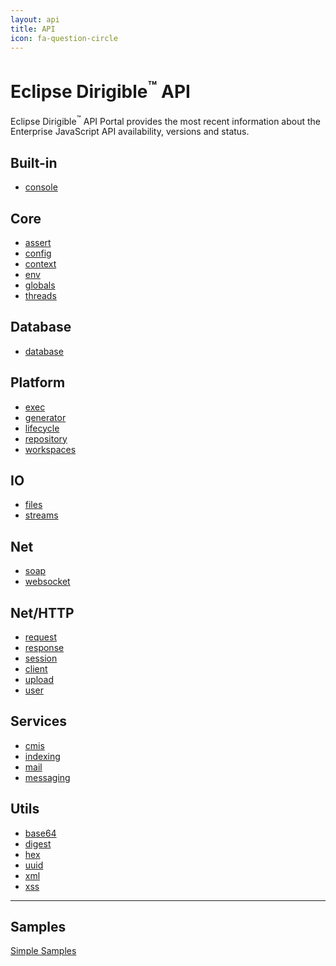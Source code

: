 ```yaml
---
layout: api
title: API
icon: fa-question-circle
---
```


Eclipse Dirigible<sup>&trade;</sup> API
===

Eclipse Dirigible<sup>&trade;</sup> API Portal provides the most recent information about the Enterprise JavaScript API availability, versions and status.



Built-in
---

* [console](console.html)


Core
---

* [assert](assert.html)
* [config](config.html)
* [context](context.html)
* [env](env.html)
* [globals](globals.html)
* [threads](threads.html)


Database
---

* [database](database.html)



Platform
---

* [exec](exec.html)
* [generator](generator.html)
* [lifecycle](lifecycle.html)
* [repository](repository.html)
* [workspaces](workspaces.html)


IO
---

* [files](files.html)
* [streams](streams.html)


Net
---

* [soap](soap.html)
* [websocket](websocket.html)


Net/HTTP
----

* [request](http_request.html)
* [response](http_response.html)
* [session](http_session.html)
* [client](http_client.html)
* [upload](http_upload.html)
* [user](http_user.html)


Services
---

* [cmis](cmis.html)
* [indexing](indexing.html)
* [mail](mail.html)
* [messaging](messaging.html)


Utils
---

* [base64](utils_base64.html)
* [digest](utils_digest.html)
* [hex](utils_hex.html)
* [uuid](utils_uuid.html)
* [xml](utils_xml.html)
* [xss](utils_xss.html)


---

Samples
---

[Simple Samples](../samples/index.html)

